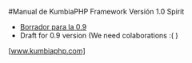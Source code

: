 #Manual de KumbiaPHP Framework Versión 1.0 Spirit

- [Borrador para la 0.9](es/index.md)
- Draft for 0.9 version (We need colaborations :( )

[www.kumbiaphp.com]